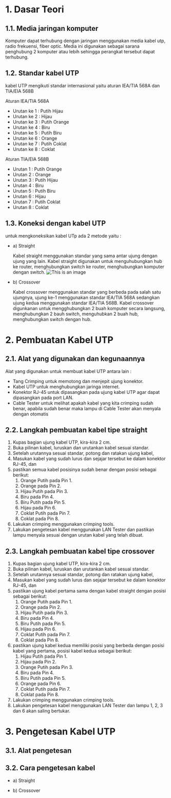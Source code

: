 # 1. Dasar Teori

## 1.1. Media jaringan komputer

Komputer dapat terhubung dengan jaringan menggunakan media kabel utp, radio frekuensi, fiber optic. Media ini digunakan sebagai sarana penghubung 2 komputer atau lebih sehingga perangkat tersebut dapat terhubung.

## 1.2. Standar kabel UTP

kabel UTP mengikuti standar internasional yaitu aturan IEA/TIA 568A dan TIA/EIA 568B

Aturan IEA/TIA 568A

- Urutan ke 1 : Putih Hijau
- Urutan ke 2 : Hijau
- Urutan ke 3 : Putih Orange
- Urutan ke 4 : Biru
- Urutan ke 5 : Putih Biru
- Urutan ke 6 : Orange
- Urutan ke 7 : Putih Coklat
- Urutan ke 8 : Coklat

Aturan TIA/EIA 568B

- Urutan 1 : Putih Orange
- Urutan 2 : Orange
- Urutan 3 : Putih Hijau
- Urutan 4 : Biru
- Urutan 5 : Putih Biru
- Urutan 6 : Hijau
- Urutan 7 : Putih Coklat
- Urutan 8 : Coklat

## 1.3. Koneksi dengan kabel UTP

untuk mengkoneksikan kabel UTp ada 2 metode yaitu :

- a) Straight

  Kabel straight menggunakan standar yang sama antar ujung dengan ujung yang lain. Kabel straight digunakan untuk menguhubungkan hub ke router, menghubungkan switch ke router, menghubungkan komputer dengan switch.
  ![This is an image](https://github.com/Azahir21/keyboard-cwkl/blob/main/utp%20Straight.png)

* b) Crossover

  Kabel crossover menggunakan standar yang berbeda pada salah satu ujungnya, ujung ke-1 menggunakan standar IEA/TIA 568A sedangkan ujung kedua menggunakan standar IEA/TIA 568B. Kabel crossover digunkanan untuk mengghubungkan 2 buah komputer secara langsung, menghubungkan 2 bauh switch, menguhubkan 2 buah hub, menghubungkan switch dengan hub.


# 2. Pembuatan Kabel UTP

## 2.1. Alat yang digunakan dan kegunaannya

Alat yang digunakan untuk membuat kabel UTP antara lain :

- Tang Crimping untuk memotong dan menjepit ujung konektor.
- Kabel UTP untuk menghubungkan jaringa internet.
- Konektor RJ-45 untuk dipasangkan pada ujung kabel UTP agar dapat dipasangkan pada port LAN.
- Cable Tester untuk melihat apakah kabel yang kita crimping sudah benar, apabila sudah benar maka lampu di Cable Tester akan menyala dengan otomatis

## 2.2. Langkah pembuatan kabel tipe straight

1. Kupas bagian ujung kabel UTP, kira-kira 2 cm.
2. Buka pilinan kabel, luruskan dan urutankan kabel sesuai standar.
3. Setelah urutannya sesuai standar, potong dan ratakan ujung kabel,
4. Masukan kabel yang sudah lurus dan sejajar tersebut ke dalam konektor RJ-45, dan
5. pastikan semua kabel posisinya sudah benar dengan posisi sebagai berikut:
   1. Orange Putih pada Pin 1.
   2. Orange pada Pin 2.
   3. Hijau Putih pada Pin 3.
   4. Biru pada Pin 4.
   5. Biru Putih pada Pin 5.
   6. Hijau pada Pin 6.
   7. Coklat Putih pada Pin 7.
   8. Coklat pada Pin 8.
6. Lakukan crimping menggunakan crimping tools.
7. Lakukan pengetesan kabel menggunakan LAN Tester dan pastikan lampu menyala sesuai dengan urutan kabel yang telah dibuat.

## 2.3. Langkah pembuatan kabel tipe crossover

1. Kupas bagian ujung kabel UTP, kira-kira 2 cm.
2. Buka pilinan kabel, luruskan dan urutankan kabel sesuai standar.
3. Setelah urutannya sesuai standar, potong dan ratakan ujung kabel,
4. Masukan kabel yang sudah lurus dan sejajar tersebut ke dalam konektor RJ-45, dan
5. pastikan ujung kabel pertama sama dengan kabel straight dengan posisi sebagai berikut:
   1. Orange Putih pada Pin 1.
   2. Orange pada Pin 2.
   3. Hijau Putih pada Pin 3.
   4. Biru pada Pin 4.
   5. Biru Putih pada Pin 5.
   6. Hijau pada Pin 6.
   7. Coklat Putih pada Pin 7.
   8. Coklat pada Pin 8.
6. pastikan ujung kabel kedua memiliki posisi yang berbeda dengan posisi kabel yang pertama, posisi kabel kedua sebagai berikut:
   1. Hijau Putih pada Pin 1.
   2. Hijau pada Pin 2.
   3. Orange Putih pada Pin 3.
   4. Biru pada Pin 4.
   5. Biru Putih pada Pin 5.
   6. Orange pada Pin 6.
   7. Coklat Putih pada Pin 7.
   8. Coklat pada Pin 8.
7. Lakukan crimping menggunakan crimping tools.
8. Lakukan pengetesan kabel menggunakan LAN Tester dan lampu 1, 2, 3 dan 6 akan saling bertukar.

# 3. Pengetesan Kabel UTP

## 3.1. Alat pengetesan

## 3.2. Cara pengetesan kabel

- a) Straight

* b) Crossover
